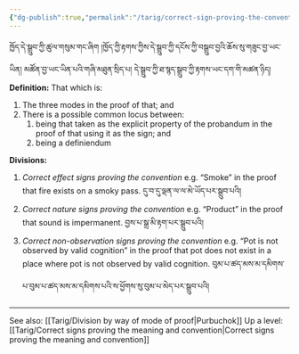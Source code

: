 ```yaml
---
{"dg-publish":true,"permalink":"/tarig/correct-sign-proving-the-convention/"}
---
```


ཁྱོད་དེ་སྒྲུབ་ཀྱི་ཚུལ་གསུམ་གང་ཞིག །ཁྱོད་ཀྱི་རྟགས་ཀྱིས་དེ་སྒྲུབ་ཀྱི་དངོས་ཀྱི་བསྒྲུབ་བྱའི་ཆོས་སུ་གཟུང་བྱ་ཡང་ཡིན། མཚོན་བྱ་ཡང་ཡིན་པའི་གཞི་མཐུན་སྲིད་པ། 
དེ་སྒྲུབ་ཀྱི་ཐ་སྙད་སྒྲུབ་ཀྱི་རྟགས་ཡང་དག་གི་མཚན་ཉིད།
**Definition:** That which is:
1. The three modes in the proof of that; and
2. There is a possible common locus between:
	1. being that taken as the explicit property of the probandum in the proof of that using it as the sign; and
	2. being a definiendum

**Divisions:**
1. *Correct effect signs proving the convention*
   e.g. “Smoke” in the proof that fire exists on a smoky pass. དུ་བ་དུ་ལྡན་ལ་ལ་མེ་ཡོད་པར་སྒྲུབ་པའི།
2. *Correct nature signs proving the convention*
   e.g. “Product” in the proof that sound is impermanent. བྱས་པ་སྒྲ་མི་རྟག་པར་སྒྲུབ་པའི།
3. *Correct non-observation signs proving the convention*
   e.g. “Pot is not observed by valid cognition” in the proof that pot does not exist in a place where pot is not observed by valid cognition. བུམ་པ་ཚད་མས་མ་དམིགས་པ་བུམ་པ་ཚད་མས་མ་དམིགས་པའི་ས་ཕྱོགས་སུ་བུམ་པ་མེད་པར་སྒྲུབ་པའི།



---
See also: [[Tarig/Division by way of mode of proof\|Purbuchok]]
Up a level: [[Tarig/Correct signs proving the meaning and convention\|Correct signs proving the meaning and convention]]